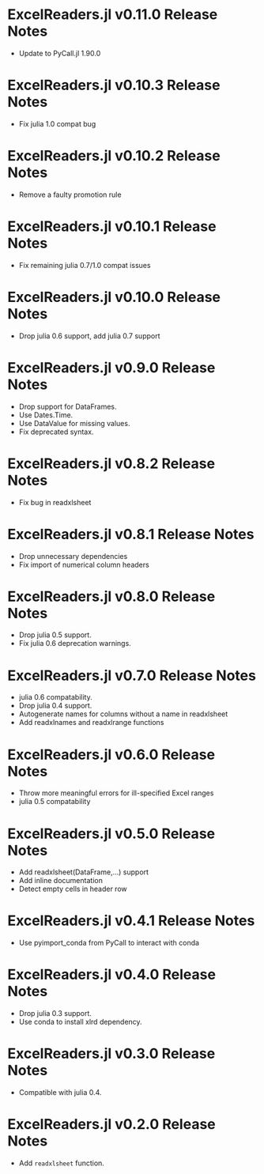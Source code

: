# ExcelReaders.jl v0.11.0 Release Notes
* Update to PyCall.jl 1.90.0

# ExcelReaders.jl v0.10.3 Release Notes
* Fix julia 1.0 compat bug

# ExcelReaders.jl v0.10.2 Release Notes
* Remove a faulty promotion rule

# ExcelReaders.jl v0.10.1 Release Notes
* Fix remaining julia 0.7/1.0 compat issues

# ExcelReaders.jl v0.10.0 Release Notes
* Drop julia 0.6 support, add julia 0.7 support

# ExcelReaders.jl v0.9.0 Release Notes
* Drop support for DataFrames.
* Use Dates.Time.
* Use DataValue for missing values.
* Fix deprecated syntax.

# ExcelReaders.jl v0.8.2 Release Notes
* Fix bug in readxlsheet

# ExcelReaders.jl v0.8.1 Release Notes
* Drop unnecessary dependencies
* Fix import of numerical column headers

# ExcelReaders.jl v0.8.0 Release Notes
* Drop julia 0.5 support.
* Fix julia 0.6 deprecation warnings.

# ExcelReaders.jl v0.7.0 Release Notes
* julia 0.6 compatability.
* Drop julia 0.4 support.
* Autogenerate names for columns without a name in readxlsheet
* Add readxlnames and readxlrange functions

# ExcelReaders.jl v0.6.0 Release Notes
* Throw more meaningful errors for ill-specified Excel ranges
* julia 0.5 compatability

# ExcelReaders.jl v0.5.0 Release Notes
* Add readxlsheet(DataFrame,...) support
* Add inline documentation
* Detect empty cells in header row

# ExcelReaders.jl v0.4.1 Release Notes
* Use pyimport_conda from PyCall to interact with conda

# ExcelReaders.jl v0.4.0 Release Notes
* Drop julia 0.3 support.
* Use conda to install xlrd dependency.

# ExcelReaders.jl v0.3.0 Release Notes
* Compatible with julia 0.4.

# ExcelReaders.jl v0.2.0 Release Notes
* Add ``readxlsheet`` function.
